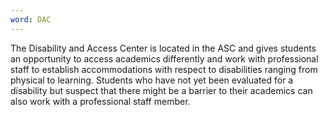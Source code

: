 ```yaml
---
word: DAC
---
```


The Disability and Access Center is located in the ASC and gives students an opportunity to access academics differently and work with professional staff to establish accommodations with respect to disabilities ranging from physical to learning. Students who have not yet been evaluated for a disability but suspect that there might be a barrier to their academics can also work with a professional staff member.
